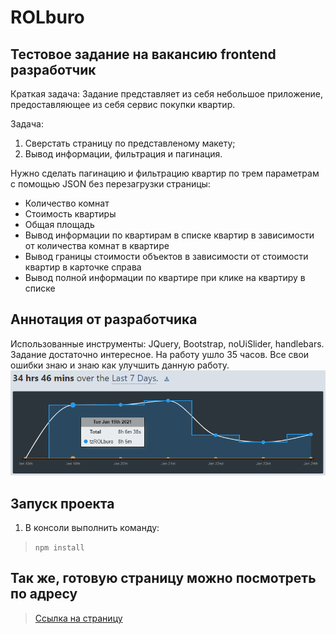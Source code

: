 # ROLburo

## Тестовое задание на вакансию frontend разработчик

Краткая задача: Задание представляет из себя небольшое приложение, предоставляющее из себя сервис покупки квартир.

Задача:
1. Сверстать страницу по представленому макету;
2. Вывод информации, фильтрация и пагинация. 

Нужно сделать пагинацию и фильтрацию квартир по трем параметрам с помощью JSON без перезагрузки страницы:
- Количество комнат
- Стоимость квартиры
- Общая площадь
- Вывод информации по квартирам в списке квартир в зависимости от количества комнат в квартире
- Вывод границы стоимости объектов в зависимости от стоимости квартир в карточке справа
- Вывод полной информации по квартире при клике на квартиру в списке


## Аннотация от разработчика

Использованные инструменты: JQuery, Bootstrap, noUiSlider, handlebars.
Задание достаточно интересное. На работу ушло 35 часов. Все свои ошибки знаю и знаю как улучшить данную работу.
![Статистика](https://github.com/KronkKnork/tzROLburo/raw/master/img/statistics.png)

## Запуск проекта

1. В консоли выполнить команду:
>`npm install`

## Так же, готовую страницу можно посмотреть по адресу

>[Ссылка на страницу](http://a0328739.xsph.ru/ "Необязательная подсказка")
